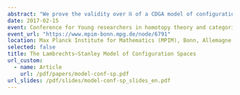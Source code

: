 ```yaml
---
abstract: "We prove the validity over ℝ of a CDGA model of configuration spaces for simply connected manifolds of dimension at least 4, answering a conjecture of Lambrechts–Stanley. We get as a result that the real homotopy type of such configuration spaces only depends on a Poincaré duality model of the manifold. We moreover prove that our model is compatible with the action of the Fulton–MacPherson operad when the manifold is framed, by relying on Kontsevich’s proof of the formality of the little disks operads. We use this more precise result to get a complex computing factorization homology of framed manifolds."
date: 2017-02-15
event: Conference for Young researchers in homotopy theory and categorical structures
event_url: "https://www.mpim-bonn.mpg.de/node/6791"
location: Max Planck Institute for Mathematics (MPIM), Bonn, Allemagne
selected: false
title: The Lambrechts–Stanley Model of Configuration Spaces
url_custom:
  - name: Article
    url: /pdf/papers/model-conf-sp.pdf
url_slides: /pdf/slides/model-conf-sp_slides_en.pdf
---
```

